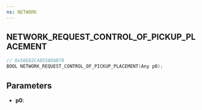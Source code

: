 ```yaml
---
ns: NETWORK
---
```

## NETWORK_REQUEST_CONTROL_OF_PICKUP_PLACEMENT

```c
// 0x56ED2C48558DAB78
BOOL NETWORK_REQUEST_CONTROL_OF_PICKUP_PLACEMENT(Any p0);
```

## Parameters
* **p0**:
